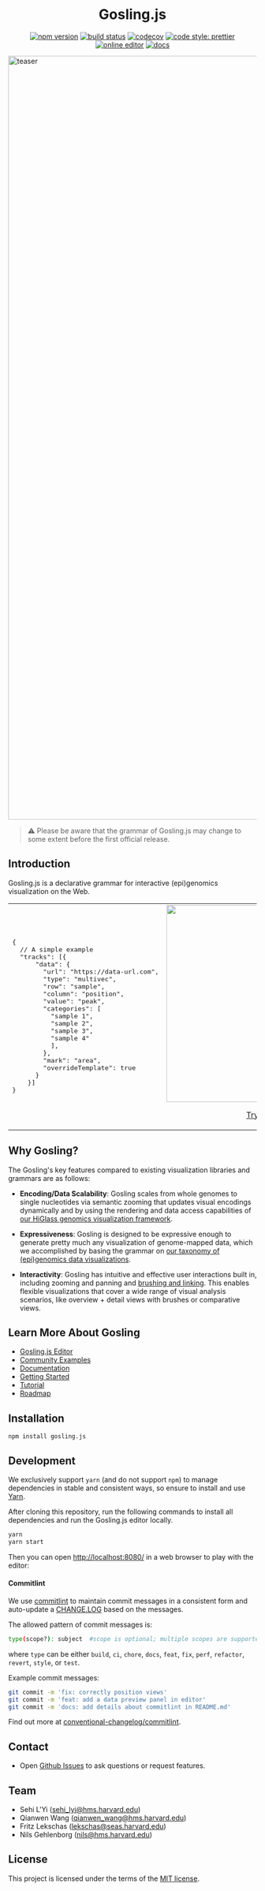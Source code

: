 <!-- <p align="center"><img src="https://raw.githubusercontent.com/wiki/gosling-lang/gosling.js/master/images/logo.png" width="450" /></p> -->

<div align="center">
<h1>Gosling.js</h1>

[![npm version](https://img.shields.io/npm/v/gosling.js.svg?style=flat-square)](https://www.npmjs.com/package/gosling.js)
[![build status](https://img.shields.io/travis/sehilyi/geminid/master.svg?style=flat-square)](https://travis-ci.com/gosling-lang/gosling.js)
[![codecov](https://img.shields.io/codecov/c/github/gosling-lang/gosling.js/master.svg?style=flat-square&?cacheSeconds=60)](https://codecov.io/gh/gosling-lang/gosling.js)
[![code style: prettier](https://img.shields.io/badge/code_style-prettier-ff69b4.svg?style=flat-square)](https://github.com/prettier/prettier)
[![online editor](https://img.shields.io/badge/demo-online_editor-E08243.svg?style=flat-square)](https://gosling.js.org/)
[![docs](https://img.shields.io/badge/docs-📖-57B4E9.svg?style=flat-square)](https://github.com/gosling-lang/gosling-docs)

</div>

<img width="1549" alt="teaser" src="https://user-images.githubusercontent.com/9922882/109852545-e05f3400-7c22-11eb-90f3-7371e4ddeb42.png">

<!--<p align="center"><img src="https://raw.githubusercontent.com/gosling-lang/gosling.js/master/img/cover.png" width="700"/></p>-->

<br/>

> ⚠️ Please be aware that the grammar of Gosling.js may change to some extent before the first official release.

## Introduction

Gosling.js is a declarative grammar for interactive (epi)genomics visualization on the Web.

<div align="center">
<table>
<tr><td>  
<pre>
{
  // A simple example
  "tracks": [{
      "data": {
        "url": "https://data-url.com",
        "type": "multivec",
        "row": "sample",
        "column": "position",
        "value": "peak",
        "categories": [
          "sample 1", 
          "sample 2", 
          "sample 3", 
          "sample 4"
          ],
        },
        "mark": "area",
        "overrideTemplate": true
      }
    }]
}
</pre>

</td>
<td align="center">
<img src="https://raw.githubusercontent.com/gosling-lang/gosling.js/master/img/demo.gif"  width="400"/>

<a href="https://gosling.js.org/">Try Online</a>
</td>
</tr>
</table>
</div>

## Why Gosling?

The Gosling's key features compared to existing visualization libraries and grammars are as follows:

- **Encoding/Data Scalability**: Gosling scales from whole genomes to single nucleotides via semantic zooming that updates visual encodings dynamically and by using the rendering and data access capabilities of [our HiGlass genomics visualization framework](http://higlass.io/).

- **Expressiveness**: Gosling is designed to be expressive enough to generate pretty much any visualization of genome-mapped data, which we accomplished by basing the grammar on [our taxonomy of (epi)genomics data visualizations](https://onlinelibrary.wiley.com/doi/full/10.1111/cgf.13727).

- **Interactivity**: Gosling has intuitive and effective user interactions built in, including zooming and panning and [brushing and linking](https://infovis-wiki.net/wiki/Linking_and_Brushing). This enables flexible visualizations that cover a wide range of visual analysis scenarios, like overview + detail views with brushes or comparative views.

## Learn More About Gosling
- [Gosling.js Editor](https://gosling.js.org/)
- [Community Examples](https://github.com/gosling-lang/gosling-examples)
- [Documentation](https://github.com/gosling-lang/gosling-docs)
- [Getting Started](https://github.com/gosling-lang/gosling-docs/blob/master/Getting-Started.md)
- [Tutorial](https://github.com/gosling-lang/gosling-docs/blob/master/tutorials/Tutorial.md)
- [Roadmap](https://github.com/gosling-lang/gosling.js/projects/1)

## Installation
```
npm install gosling.js
```

## Development

We exclusively support `yarn` (and do not support `npm`) to manage dependencies in stable and consistent ways, so ensure to install and use [Yarn](https://yarnpkg.com/getting-started/install).

After cloning this repository, run the following commands to install all dependencies and run the Gosling.js editor locally. 

```sh
yarn
yarn start
```
Then you can open <http://localhost:8080/> in a web browser to play with the editor:

#### Commitlint

We use [commitlint](https://github.com/conventional-changelog/commitlint#what-is-commitlint) to maintain commit messages in a consistent form and auto-update a [CHANGE.LOG](https://github.com/gosling-lang/gosling.js/blob/master/CHANGELOG.md) based on the messages.

The allowed pattern of commit messages is:
```sh
type(scope?): subject  #scope is optional; multiple scopes are supported (current delimiter options: "/", "\" and ",")
```
where `type` can be either `build`, `ci`, `chore`, `docs`, `feat`, `fix`, `perf`, `refactor`, `revert`, `style`, or `test`.

Example commit messages:
```sh
git commit -m 'fix: correctly position views'
git commit -m 'feat: add a data preview panel in editor'
git commit -m 'docs: add details about commitlint in README.md'
```

Find out more at [conventional-changelog/commitlint](https://github.com/conventional-changelog/commitlint#what-is-commitlint).

## Contact
- Open [Github Issues](https://github.com/gosling-lang/gosling.js/issues/) to ask questions or request features.

## Team
- Sehi L'Yi (<sehi_lyi@hms.harvard.edu>)
- Qianwen Wang (<qianwen_wang@hms.harvard.edu>)
- Fritz Lekschas (<lekschas@seas.harvard.edu>)
- Nils Gehlenborg (<nils@hms.harvard.edu>)

## License

This project is licensed under the terms of the [MIT license](https://github.com/gosling-lang/gosling.js/blob/master/LICENSE.md).


<!-- # Cite Gosling -->
